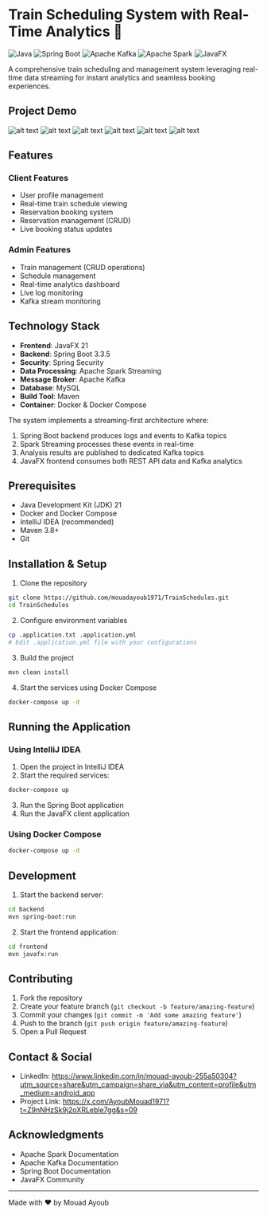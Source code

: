 # Train Scheduling System with Real-Time Analytics 🚂

![Java](https://img.shields.io/badge/Java-21-red)
![Spring Boot](https://img.shields.io/badge/Spring%20Boot-3.3.5-green)
![Apache Kafka](https://img.shields.io/badge/Apache%20Kafka-Latest-blue)
![Apache Spark](https://img.shields.io/badge/Apache%20Spark-Latest-orange)
![JavaFX](https://img.shields.io/badge/JavaFX-21-purple)

A comprehensive train scheduling and management system leveraging real-time data streaming for instant analytics and seamless booking experiences.

## Project Demo
![alt text](images/6.jpg)
![alt text](images/1.png)
![alt text](images/2.png)
![alt text](images/3.png)
![alt text](images/4.png)
![alt text](images/5.png)

## Features

### Client Features
- User profile management
- Real-time train schedule viewing
- Reservation booking system
- Reservation management (CRUD)
- Live booking status updates

### Admin Features
- Train management (CRUD operations)
- Schedule management
- Real-time analytics dashboard
- Live log monitoring
- Kafka stream monitoring

## Technology Stack

- **Frontend**: JavaFX 21
- **Backend**: Spring Boot 3.3.5
- **Security**: Spring Security
- **Data Processing**: Apache Spark Streaming
- **Message Broker**: Apache Kafka
- **Database**: MySQL
- **Build Tool**: Maven
- **Container**: Docker & Docker Compose

The system implements a streaming-first architecture where:
1. Spring Boot backend produces logs and events to Kafka topics
2. Spark Streaming processes these events in real-time
3. Analysis results are published to dedicated Kafka topics
4. JavaFX frontend consumes both REST API data and Kafka analytics

## Prerequisites

- Java Development Kit (JDK) 21
- Docker and Docker Compose
- IntelliJ IDEA (recommended)
- Maven 3.8+
- Git

## Installation & Setup

1. Clone the repository
```bash
git clone https://github.com/mouadayoub1971/TrainSchedules.git
cd TrainSchedules
```

2. Configure environment variables
```bash
cp .application.txt .application.yml
# Edit .application.yml file with your configurations
```

3. Build the project
```bash
mvn clean install
```

4. Start the services using Docker Compose
```bash
docker-compose up -d
```


## Running the Application

### Using IntelliJ IDEA
1. Open the project in IntelliJ IDEA
2. Start the required services:
```bash
docker-compose up 
```
3. Run the Spring Boot application
4. Run the JavaFX client application

### Using Docker Compose
```bash
docker-compose up -d
```

## Development

1. Start the backend server:
```bash
cd backend
mvn spring-boot:run
```

2. Start the frontend application:
```bash
cd frontend
mvn javafx:run
```

## Contributing

1. Fork the repository
2. Create your feature branch (`git checkout -b feature/amazing-feature`)
3. Commit your changes (`git commit -m 'Add some amazing feature'`)
4. Push to the branch (`git push origin feature/amazing-feature`)
5. Open a Pull Request


## Contact & Social

- LinkedIn: https://www.linkedin.com/in/mouad-ayoub-255a50304?utm_source=share&utm_campaign=share_via&utm_content=profile&utm_medium=android_app
- Project Link: https://x.com/AyoubMouad1971?t=Z9nNHzSk9j2oXRLeble7gg&s=09

## Acknowledgments

- Apache Spark Documentation
- Apache Kafka Documentation
- Spring Boot Documentation
- JavaFX Community

---
Made with ❤️ by Mouad Ayoub
